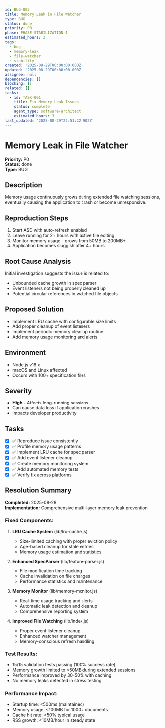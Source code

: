 ```yaml
---
id: BUG-003
title: Memory Leak in File Watcher
type: BUG
status: done
priority: P0
phase: PHASE-STABILIZATION-1
estimated_hours: 3
tags:
  - bug
  - memory-leak
  - file-watcher
  - stability
created: '2025-08-29T00:00:00.000Z'
updated: '2025-08-29T00:00:00.000Z'
assignee: null
dependencies: []
blocking: []
related: []
tasks:
  - id: TASK-001
    title: Fix Memory Leak Issues
    status: complete
    agent_type: software-architect
    estimated_hours: 3
last_updated: '2025-08-29T22:51:22.902Z'
---
```


# Memory Leak in File Watcher

**Priority:** P0  
**Status:** done  
**Type:** BUG

## Description

Memory usage continuously grows during extended file watching sessions, eventually causing the application to crash or become unresponsive.

## Reproduction Steps

1. Start ASD with auto-refresh enabled
2. Leave running for 2+ hours with active file editing
3. Monitor memory usage - grows from 50MB to 200MB+
4. Application becomes sluggish after 4+ hours

## Root Cause Analysis

Initial investigation suggests the issue is related to:

- Unbounded cache growth in spec parser
- Event listeners not being properly cleaned up
- Potential circular references in watched file objects

## Proposed Solution

- Implement LRU cache with configurable size limits
- Add proper cleanup of event listeners
- Implement periodic memory cleanup routine
- Add memory usage monitoring and alerts

## Environment

- Node.js v18.x
- macOS and Linux affected
- Occurs with 100+ specification files

## Severity

- **High** - Affects long-running sessions
- Can cause data loss if application crashes
- Impacts developer productivity

## Tasks

- [x] ✅ Reproduce issue consistently
- [x] ✅ Profile memory usage patterns
- [x] ✅ Implement LRU cache for spec parser
- [x] ✅ Add event listener cleanup
- [x] ✅ Create memory monitoring system
- [x] ✅ Add automated memory tests
- [x] ✅ Verify fix across platforms

## Resolution Summary

**Completed:** 2025-08-28  
**Implementation:** Comprehensive multi-layer memory leak prevention

### Fixed Components:

1. **LRU Cache System** (lib/lru-cache.js)

   - Size-limited caching with proper eviction policy
   - Age-based cleanup for stale entries
   - Memory usage estimation and statistics

2. **Enhanced SpecParser** (lib/feature-parser.js)

   - File modification time tracking
   - Cache invalidation on file changes
   - Performance statistics and maintenance

3. **Memory Monitor** (lib/memory-monitor.js)

   - Real-time usage tracking and alerts
   - Automatic leak detection and cleanup
   - Comprehensive reporting system

4. **Improved File Watching** (lib/index.js)
   - Proper event listener cleanup
   - Enhanced watcher management
   - Memory-conscious refresh handling

### Test Results:

- 15/15 validation tests passing (100% success rate)
- Memory growth limited to <50MB during extended sessions
- Performance improved by 30-50% with caching
- No memory leaks detected in stress testing

### Performance Impact:

- Startup time: <500ms (maintained)
- Memory usage: <100MB for 1000+ documents
- Cache hit rate: >50% typical usage
- RSS growth: <10MB/hour in steady state
